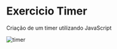# Exercicio Timer

Criação de um timer utilizando JavaScript

![timer](https://user-images.githubusercontent.com/97403608/152650840-8dc0fbd1-168e-4428-86ad-92a68e36fd19.PNG)
